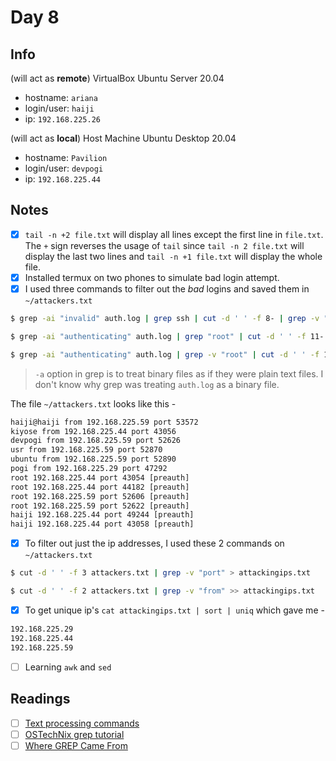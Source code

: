 # Day 8

## Info

(will act as **remote**) VirtualBox Ubuntu Server 20.04
 - hostname: `ariana`
 - login/user: `haiji`
 - ip: `192.168.225.26`

(will act as **local**) Host Machine Ubuntu Desktop 20.04
 - hostname: `Pavilion`
 - login/user: `devpogi`
 - ip: `192.168.225.44`

## Notes

- [x] `tail -n +2 file.txt` will display all lines except the first line in `file.txt`. The `+` sign reverses the usage of `tail` since `tail -n 2 file.txt` will display the last two lines and `tail -n +1 file.txt` will display the whole file.
- [x] Installed termux on two phones to simulate bad login attempt.
- [x] I used three commands to filter out the *bad* logins and saved them in `~/attackers.txt`

```bash
$ grep -ai "invalid" auth.log | grep ssh | cut -d ' ' -f 8- | grep -v "user"| grep -v "\[" > ~/attackers.txt

$ grep -ai "authenticating" auth.log | grep "root" | cut -d ' ' -f 11- >> ~/attackers.txt

$ grep -ai "authenticating" auth.log | grep -v "root" | cut -d ' ' -f 11-
```

> `-a` option in grep is to treat binary files as if they were plain text files. I don't know why grep was treating `auth.log` as a binary file.


The file `~/attackers.txt` looks like this - 

```txt
haiji@haiji from 192.168.225.59 port 53572
kiyose from 192.168.225.44 port 43056
devpogi from 192.168.225.59 port 52626
usr from 192.168.225.59 port 52870
ubuntu from 192.168.225.59 port 52890
pogi from 192.168.225.29 port 47292
root 192.168.225.44 port 43054 [preauth]
root 192.168.225.44 port 44182 [preauth]
root 192.168.225.59 port 52606 [preauth]
root 192.168.225.59 port 52622 [preauth]
haiji 192.168.225.44 port 49244 [preauth]
haiji 192.168.225.44 port 43058 [preauth]
```
- [x] To filter out just the ip addresses, I used these 2 commands on `~/attackers.txt`

```bash
$ cut -d ' ' -f 3 attackers.txt | grep -v "port" > attackingips.txt

$ cut -d ' ' -f 2 attackers.txt | grep -v "from" >> attackingips.txt
```

- [x] To get unique ip's `cat attackingips.txt | sort | uniq` which gave me - 

```txt
192.168.225.29
192.168.225.44
192.168.225.59
```

- [ ] Learning `awk` and `sed`

## Readings

- [ ] [Text processing commands ](https://www.youtube.com/watch?v=nLa6jAbULe8&t=97s)
- [ ] [OSTechNix grep tutorial ](https://www.ostechnix.com/the-grep-command-tutorial-with-examples-for-beginners/)
- [ ] [Where GREP Came From ](https://www.youtube.com/watch?v=NTfOnGZUZDk)